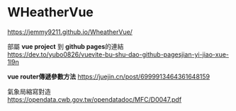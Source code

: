 # WHeatherVue  

https://jemmy9211.github.io/WheatherVue/  

部屬 **vue project** 到 **github pages**的連結  
https://dev.to/yubo0826/vuevite-bu-shu-dao-github-pagesjian-yi-jiao-xue-1l9n  

**vue router傳遞參數方法**
https://juejin.cn/post/6999913464361648159

氣象局縮寫對造  
https://opendata.cwb.gov.tw/opendatadoc/MFC/D0047.pdf
